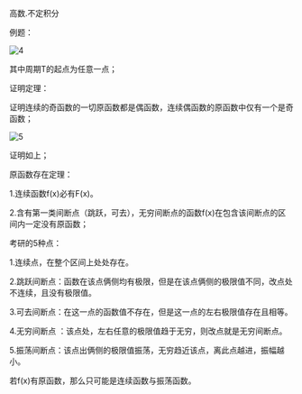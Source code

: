高数.不定积分

例题：

![4](C:\Users\Administrator\Desktop\CS224N\cx123cx456.github.io\photo\4.png)

其中周期T的起点为任意一点；

证明定理：

证明连续的奇函数的一切原函数都是偶函数，连续偶函数的原函数中仅有一个是奇函数；

![5](C:\Users\Administrator\Desktop\CS224N\cx123cx456.github.io\photo\5.png)

证明如上；

原函数存在定理：

1.连续函数f(x)必有F(x)。

2.含有第一类间断点（跳跃，可去），无穷间断点的函数f(x)在包含该间断点的区间内一定没有原函数；

考研的5种点：

1.连续点，在整个区间上处处存在。 

2.跳跃间断点：函数在该点俩侧均有极限，但是在该点俩侧的极限值不同，改点处不连续，且没有极限值。

3.可去间断点：在这一点的函数值不存在，但是这一点的左右极限值存在且相等。

4.无穷间断点 ：该点处，左右任意的极限值趋于无穷，则改点就是无穷间断点。

5.振荡间断点：该点出俩侧的极限值振荡，无穷趋近该点，离此点越进，振幅越小。

若f(x)有原函数，那么只可能是连续函数与振荡函数。




